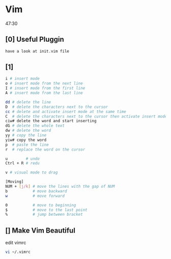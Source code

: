 # Vim

47:30


## [0] Useful Pluggin
```bash
have a look at init.vim file
```



## [1]

```bash
i # insert mode
o # insert mode from the next line
I # insert mode from the first line
A # insert mode from the last line

dd # delete the line
D  # delete the characters next to the cursor
cc # delete and activate insert mode at the same time
C  # delete the characters next to the cursor then activate insert mode
ciw# delete the word and start inserting
dG # delete the whole text
dw # delete the word
yy # copy the line
yiw# copy the word
p  # paste the line
r  # replace the word on the cursor

u        # undo
Ctrl + R # redu

v # visual mode to drag 

[Moving]
NUM + [j/k] # move the lines with the gap of NUM
b           # move backward
w           # move forward

0           # move to beginning
$           # move to the last point
%           # jump between bracket
```


## [] Make Vim Beautiful
edit vimrc
```bash
vi ~/.vimrc
```


<!--
Basic directory for config setting
$ nvim ~/.config/nvim/init.vim

-->
